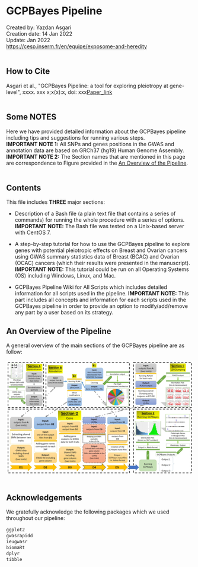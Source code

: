 # GCPBayes Pipeline
Created by: Yazdan Asgari<br>
Creation date: 14 Jan 2022<br>
Update: Jan 2022<br>
https://cesp.inserm.fr/en/equipe/exposome-and-heredity
<br>
<br>
## How to Cite
Asgari et al., "GCPBayes Pipeline: a tool for exploring pleiotropy at gene-level", xxxx. xxx x;x(x):x, doi: xxx[Paper_link](https://..../)
<br>
<br>
## Some NOTES
Here we have provided detailed information about the GCPBayes pipeline including tips and suggestions for running various steps. 
<br>
**IMPORTANT NOTE 1:** All SNPs and genes positions in the GWAS and annotation data are based on GRCh37 (hg19) Human Genome Assembly.
<br>
**IMPORTANT NOTE 2:** The Section names that are mentioned in this page are correspondence to Figure provided in the [An Overview of the Pipeline](#An-Overview-of-the-Pipeline).
<br>
<br>
## Contents
This file includes **THREE** major sections:
- Description of a Bash file (a plain text file that contains a series of commands) for running the whole procedure with a series of options.
**IMPORTANT NOTE:** The Bash file was tested on a Unix-based server with CentOS 7.

- A step-by-step tutorial for how to use the GCPBayes pipeline to explore genes with potential pleiotropic effects on Breast and Ovarian cancers using GWAS summary statistics data of Breast (BCAC) and Ovarian (OCAC) cancers (which their results were presented in the manuscript).
**IMPORTANT NOTE:** This tutorial could be run on all Operating Systems (OS) including Windows, Linux, and Mac.

- GCPBayes Pipeline Wiki for All Scripts which includes detailed information for all scripts used in the pipeline.
**IMPORTANT NOTE:** This part includes all concepts and information for each scripts used in the GCPBayes pipeline in order to provide an option to modify/add/remove any part by a user based on its strategy.

## An Overview of the Pipeline
A general overview of the main sections of the GCPBayes pipeline are as follow:
<br></br>
<kbd> <img src="0_Images/Fig1_v3.jpg"/> </kbd>
<br></br>

## Acknowledgements 
We gratefully acknowledge the following packages which we used throughout our pipeline:
```
ggplot2
gwasrapidd
ieugwasr
biomaRt
dplyr
tibble
```
